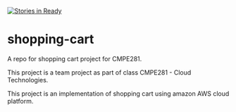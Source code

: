 [![Stories in Ready](https://badge.waffle.io/mitulap/shopping-cart.png?label=ready&title=Ready)](https://waffle.io/mitulap/shopping-cart)
# shopping-cart
A repo for shopping cart project for CMPE281.

This project is a team project as part of class CMPE281 - Cloud Technologies.

This project is an implementation of shopping cart using amazon AWS cloud platform.
